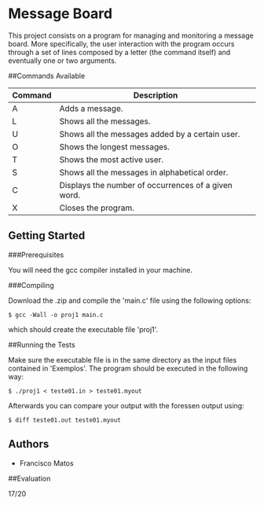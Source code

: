 # Message Board

This project consists on a program for managing and monitoring a message board. More specifically, the user interaction with the program occurs through a set of lines composed by a letter (the command itself) and eventually one or two arguments.

##Commands Available

Command | Description
------------ | -------------
A | Adds a message.
L | Shows all the messages.
U | Shows all the messages added by a certain user.
O | Shows the longest messages.
T | Shows the most active user.
S | Shows all the messages in alphabetical order.
C | Displays the number of occurrences of a given word.
X | Closes the program.

## Getting Started

###Prerequisites

You will need the gcc compiler installed in your machine.

###Compiling

Download the .zip and compile the 'main.c' file using the following options:

```
$ gcc -Wall -o proj1 main.c

```
which should create the executable file 'proj1'.


##Running the Tests

Make sure the executable file is in the same directory as the input files contained in 'Exemplos'.
The program should be executed in the following way:

```
$ ./proj1 < teste01.in > teste01.myout
```

Afterwards you can compare your output with the foressen output using:

```
$ diff teste01.out teste01.myout
```

## Authors

* Francisco Matos

##Evaluation

17/20
